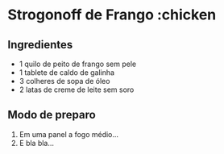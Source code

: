 # Strogonoff de Frango :chicken

## Ingredientes

 - 1 quilo de peito de frango sem pele
 - 1 tablete de caldo de galinha
 - 3 colheres de sopa de óleo
 - 2 latas de creme de leite sem soro
 
## Modo de preparo

 1. Em uma panel a fogo médio...
 2. E bla bla...
